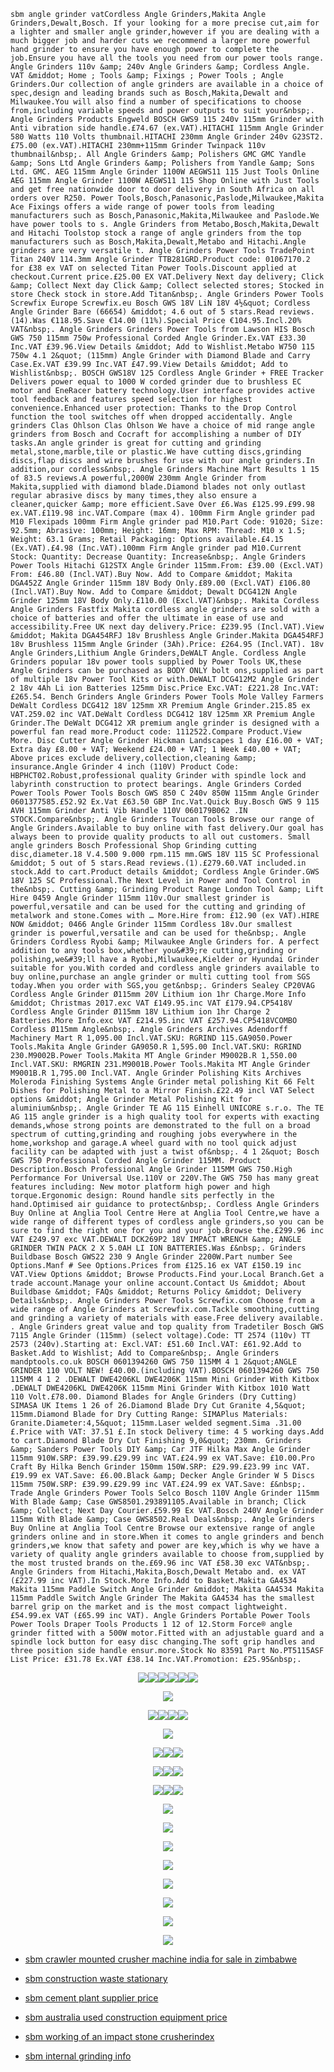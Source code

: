 
```
sbm angle grinder vatCordless Angle Grinders,Makita Angle Grinders,Dewalt,Bosch. If your looking for a more precise cut,aim for a lighter and smaller angle grinder,however if you are dealing with a much bigger job and harder cuts we recommend a larger more powerful hand grinder to ensure you have enough power to complete the job.Ensure you have all the tools you need from our power tools range. Angle Grinders 110v &amp; 240v Angle Grinders &amp; Cordless Angle. VAT &middot; Home ; Tools &amp; Fixings ; Power Tools ; Angle Grinders.Our collection of angle grinders are available in a choice of spec,design and leading brands such as Bosch,Makita,Dewalt and Milwaukee.You will also find a number of specifications to choose from,including variable speeds and power outputs to suit your&nbsp;. Angle Grinders Products Engweld BOSCH GWS9 115 240v 115mm Grinder with Anti vibration side handle.£74.67 (ex.VAT).HITACHI 115mm Angle Grinder 580 Watts 110 Volts thumbnail.HITACHI 230mm Angle Grinder 240v G23ST2.£75.00 (ex.VAT).HITACHI 230mm+115mm Grinder Twinpack 110v thumbnail&nbsp;. All Angle Grinders &amp; Polishers GMC GMC Yandle &amp; Sons Ltd Angle Grinders &amp; Polishers from Yandle &amp; Sons Ltd. GMC. AEG 115mm Angle Grinder 1100W AEGWS11 115 Just Tools Online AEG 115mm Angle Grinder 1100W AEGWS11 115 Shop Online with Just Tools and get free nationwide door to door delivery in South Africa on all orders over R250. Power Tools,Bosch,Panasonic,Paslode,Milwaukee,Makita Ace Fixings offers a wide range of power tools from leading manufacturers such as Bosch,Panasonic,Makita,Milwaukee and Paslode.We have power tools to s. Angle Grinders from Metabo,Bosch,Makita,Dewalt and Hitachi Toolstop stock a range of angle grinders from the top manufacturers such as Bosch,Makita,Dewalt,Metabo and Hitachi.Angle grinders are very versatile t. Angle Grinders Power Tools TradePoint Titan 240V 114.3mm Angle Grinder TTB281GRD.Product code: 01067170.2 for £38 ex VAT on selected Titan Power Tools.Discount applied at checkout.Current price.£25.00 EX VAT.Delivery Next day delivery; Click &amp; Collect Next day Click &amp; Collect selected stores; Stocked in store Check stock in store.Add Titan&nbsp;. Angle Grinders Power Tools Screwfix Europe Screwfix.eu Bosch GWS 18V LiN 18V 4½&quot; Cordless Angle Grinder Bare (66654) &middot; 4.6 out of 5 stars.Read reviews.(14).Was €118.95.Save €14.00 (11%).Special Price €104.95.Incl.20% VAT&nbsp;. Angle Grinders Grinders Power Tools from Lawson HIS Bosch GWS 750 115mm 750w Professional Corded Angle Grinder.Ex.VAT £33.30 Inc.VAT £39.96.View Details &middot; Add to Wishlist.Metabo W750 115 750w 4.1 2&quot; (115mm) Angle Grinder with Diamond Blade and Carry Case.Ex.VAT £39.99 Inc.VAT £47.99.View Details &middot; Add to Wishlist&nbsp;. BOSCH GWS18V 125 Cordless Angle Grinder + FREE Tracker Delivers power equal to 1000 W corded grinder due to brushless EC motor and EneRacer battery technology.User interface provides active tool feedback and features speed selection for highest convenience.Enhanced user protection: Thanks to the Drop Control function the tool switches off when dropped accidentally. Angle grinders Clas Ohlson Clas Ohlson We have a choice of mid range angle grinders from Bosch and Cocraft for accomplishing a number of DIY tasks.An angle grinder is great for cutting and grinding metal,stone,marble,tile or plastic.We have cutting discs,grinding discs,flap discs and wire brushes for use with our angle grinders.In addition,our cordless&nbsp;. Angle Grinders Machine Mart Results 1 15 of 83.5 reviews.A powerful,2000W 230mm Angle Grinder from Makita,supplied with diamond blade.Diamond blades not only outlast regular abrasive discs by many times,they also ensure a cleaner,quicker &amp; more efficient.Save Over £6.Was £125.99.£99.98 ex.VAT.£119.98 inc.VAT.Compare (max 4). 100mm Firm Angle grinder pad M10 Flexipads 100mm Firm Angle grinder pad M10.Part Code: 91020; Size: 92.5mm; Abrasive: 100mm; Height: 16mm; Max RPM: Thread: M10 x 1.5; Weight: 63.1 Grams; Retail Packaging: Options available.£4.15 (Ex.VAT).£4.98 (Inc.VAT).100mm Firm Angle grinder pad M10.Current Stock: Quantity: Decrease Quantity: Increase&nbsp;. Angle Grinders Power Tools Hitachi G12STX Angle Grinder 115mm.From: £39.00 (Excl.VAT) From: £46.80 (Incl.VAT).Buy Now. Add to Compare &middot; Makita DGA452Z Angle Grinder 115mm 18V Body Only.£89.00 (Excl.VAT) £106.80 (Incl.VAT).Buy Now. Add to Compare &middot; Dewalt DCG412N Angle Grinder 125mm 18V Body Only.£110.00 (Excl.VAT)&nbsp;. Makita Cordless Angle Grinders Fastfix Makita cordless angle grinders are sold with a choice of batteries and offer the ultimate in ease of use and accessibility.Free UK next day delivery.Price: £239.95 (Incl.VAT).View &middot; Makita DGA454RFJ 18v Brushless Angle Grinder.Makita DGA454RFJ 18v Brushless 115mm Angle Grinder (3Ah).Price: £264.95 (Incl.VAT). 18v Angle Grinders,Lithium Angle Grinders,DeWALT Angle. Cordless Angle Grinders popular 18v power tools supplied by Power Tools UK,these Angle Grinders can be purchased as BODY ONLY bolt ons,supplied as part of multiple 18v Power Tool Kits or with.DeWALT DCG412M2 Angle Grinder 2 18v 4Ah Li ion Batteries 125mm Disc.Price Exc.VAT: £221.28 Inc.VAT: £265.54. Bench Grinders Angle Grinders Power Tools Mole Valley Farmers DeWalt Cordless DCG412 18V 125mm XR Premium Angle Grinder.215.85 ex VAT.259.02 inc VAT.DeWalt Cordless DCG412 18V 125mm XR Premium Angle Grinder.The DeWalt DCG412 XR premium angle grinder is designed with a powerful fan read more.Product code: 1112522.Compare Product.View More. Disc Cutter Angle Grinder Hickman Landscapes 1 day £16.00 + VAT; Extra day £8.00 + VAT; Weekend £24.00 + VAT; 1 Week £40.00 + VAT; Above prices exclude delivery,collection,cleaning &amp; insurance.Angle Grinder 4 inch (110V) Product Code: HBPHCT02.Robust,professional quality Grinder with spindle lock and labyrinth construction to protect bearings. Angle Grinders Corded Power Tools Power Tools Bosch GWS 850 C 240v 850W 115mm Angle Grinder 0601377585.£52.92 Ex.Vat £63.50 GBP Inc.Vat.Quick Buy.Bosch GWS 9 115 AVH 115mm Grinder Anti Vib Handle 110V 060179B062 .IN STOCK.Compare&nbsp;. Angle Grinders Toucan Tools Browse our range of Angle Grinders.Available to buy online with fast delivery.Our goal has always been to provide quality products to all out customers. Small angle grinders Bosch Professional Shop Grinding cutting disc,diameter.18 V.4.500 9.000 rpm.115 mm.GWS 18V 115 SC Professional &middot; 5 out of 5 stars.Read reviews.(1).£279.60.VAT included.in stock.Add to cart.Product details &middot; Cordless Angle Grinder.GWS 18V 125 SC Professional.The Next Level in Power and Tool Control in the&nbsp;. Cutting &amp; Grinding Product Range London Tool &amp; Lift Hire 0459 Angle Grinder 115mm 110v.Our smallest grinder is powerful,versatile and can be used for the cutting and grinding of metalwork and stone.Comes with … More.Hire from: £12.90 (ex VAT).HIRE NOW &middot; 0466 Angle Grinder 115mm Cordless 18v.Our smallest grinder is powerful,versatile and can be used for the&nbsp;. Angle Grinders Cordless Ryobi &amp; Milwaukee Angle Grinders for. A perfect addition to any tools box,whether you&#39;re cutting,grinding or polishing,we&#39;ll have a Ryobi,Milwaukee,Kielder or Hyundai Grinder suitable for you.With corded and cordless angle grinders available to buy online,purchase an angle grinder or multi cutting tool from SGS today.When you order with SGS,you get&nbsp;. Grinders Sealey CP20VAG Cordless Angle Grinder Ø115mm 20V Lithium ion 1hr Charge.More Info &middot; Christmas 2017.exc VAT £149.95.inc VAT £179.94.CP5418V Cordless Angle Grinder Ø115mm 18V Lithium ion 1hr Charge 2 Batteries.More Info.exc VAT £214.95.inc VAT £257.94.CP5418VCOMBO Cordless Ø115mm Angle&nbsp;. Angle Grinders Archives Adendorff Machinery Mart R 1,095.00 Incl.VAT.SKU: RGRIND 115.GA9050.Power Tools.Makita Angle Grinder GA9050.R 1,595.00 Incl.VAT.SKU: RGRIND 230.M9002B.Power Tools.Makita MT Angle Grinder M9002B.R 1,550.00 Incl.VAT.SKU: RMGRIN 231.M9001B.Power Tools.Makita MT Angle Grinder M9001B.R 1,795.00 Incl.VAT. Angle Grinder Polishing Kits Archives Moleroda Finishing Systems Angle Grinder metal polishing Kit 66 Felt Dishes for Polishing Metal to a Mirror Finish.£22.49 incl VAT Select options &middot; Angle Grinder Metal Polishing Kit for aluminium&nbsp;. Angle Grinder TE AG 115 Einhell UNICORE s.r.o. The TE AG 115 angle grinder is a high quality tool for experts with exacting demands,whose strong points are demonstrated to the full on a broad spectrum of cutting,grinding and roughing jobs everywhere in the home,workshop and garage.A wheel guard with no tool quick adjust facility can be adapted with just a twist of&nbsp;. 4 1 2&quot; Bosch GWS 750 Professional Corded Angle Grinder 115MM. Product Description.Bosch Professional Angle Grinder 115MM GWS 750.High Performance For Universal Use.110V or 220V.The GWS 750 has many great features including: New motor platform high power and high torque.Ergonomic design: Round handle sits perfectly in the hand.Optimised air guidance to protect&nbsp;. Cordless Angle Grinders Buy Online at Anglia Tool Centre Here at Anglia Tool Centre,we have a wide range of different types of cordless angle grinders,so you can be sure to find the right one for you and your job.Browse the.£299.96 inc VAT £249.97 exc VAT.DEWALT DCK269P2 18V IMPACT WRENCH &amp; ANGLE GRINDER TWIN PACK 2 X 5.0AH LI ION BATTERIES.Was £&nbsp;. Grinders Buildbase Bosch GWS22 230 9 Angle Grinder 2200W.Part number See Options.Manf # See Options.Prices from £125.16 ex VAT £150.19 inc VAT.View Options &middot; Browse Products.Find your.Local Branch.Get a trade account.Manage your online account.Contact Us &middot; About Buildbase &middot; FAQs &middot; Returns Policy &middot; Delivery Details&nbsp;. Angle Grinders Power Tools Screwfix.com Choose from a wide range of Angle Grinders at Screwfix.com.Tackle smoothing,cutting and grinding a variety of materials with ease.Free delivery available. . Angle Grinders great value and top quality from Tradetiler Bosch GWS 7115 Angle Grinder (115mm) (select voltage).Code: TT 2574 (110v) TT 2573 (240v).Starting at: Excl.VAT: £51.60 Incl.VAT: £61.92.Add to Basket.Add to Wishlist; Add to Compare&nbsp;. Angle Grinders mandptools.co.uk BOSCH 0601394260 GWS 750 115MM 4 1 2&quot;ANGLE GRINDER 110 VOLT NEW! £40.00.(including VAT).BOSCH 0601394260 GWS 750 115MM 4 1 2 .DEWALT DWE4206KL DWE4206K 115mm Mini Grinder With Kitbox .DEWALT DWE4206KL DWE4206K 115mm Mini Grinder With Kitbox 1010 Watt 110 Volt.£78.00. Diamond Blades for Angle Grinders (Dry Cutting) SIMASA UK Items 1 26 of 26.Diamond Blade Dry Cut Granite 4,5&quot; 115mm.Diamond Blade for Dry Cutting Range: SIMAPlus Materials: Granite.Diameter:4,5&quot; 115mm.Laser welded segment.Sima .31.00 £.Price with VAT: 37.51 £.In stock Delivery time: 4 5 working days.Add to cart.Diamond Blade Dry Cut Finishing 9,0&quot; 230mm. Grinders &amp; Sanders Power Tools DIY &amp; Car JTF Hilka Max Angle Grinder 115mm 910W.SRP: £39.99.£29.99 inc VAT.£24.99 ex VAT.Save: £10.00.Pro Craft By Hilka Bench Grinder 150mm 150W.SRP: £29.99.£23.99 inc VAT.£19.99 ex VAT.Save: £6.00.Black &amp; Decker Angle Grinder W 5 Discs 115mm 750W.SRP: £39.99.£29.99 inc VAT.£24.99 ex VAT.Save: £&nbsp;. Trade Angle Grinders Power Tools Selco Bosch 110V Angle Grinder 115mm With Blade &amp; Case GWS8501.293891105.Available in branch; Click &amp; Collect; Next Day Courier.£59.99 Ex VAT.Bosch 240V Angle Grinder 115mm With Blade &amp; Case GWS8502.Real Deals&nbsp;. Angle Grinders Buy Online at Anglia Tool Centre Browse our extensive range of angle grinders online and in store.When it comes to angle grinders and bench grinders,we know that safety and power are key,which is why we have a variety of quality angle grinders available to choose from,supplied by the most trusted brands on the.£69.96 inc VAT £58.30 exc VAT&nbsp;. Angle Grinders from Hitachi,Makita,Bosch,Dewalt Metabo and. ex VAT (£227.99 inc VAT).In Stock.More Info.Add to Basket.Makita GA4534 Makita 115mm Paddle Switch Angle Grinder &middot; Makita GA4534 Makita 115mm Paddle Switch Angle Grinder The Makita GA4534 has the smallest barrel grip on the market and is the most compact lightweight.£54.99.ex VAT (£65.99 inc VAT). Angle Grinders Portable Power Tools Power Tools Draper Tools Products 1 12 of 12.Storm Force® angle grinder fitted with a 500W motor.Fitted with an adjustable guard and a spindle lock button for easy disc changing.The soft grip handles and three position side handle ensur.more.Stock No 83591 Part No.PT5115ASF List Price: £31.78 Ex.VAT £38.14 Inc.VAT.Promotion: £25.95&nbsp;. 
```

<div align="center">
  
<a rel="nofollow" href="https://m.shibang-china.com?f=github&k=sbm+angle+grinder+vat"><img src="https://static.shibang-china.com/en/l.png"></a><img src="https://static.shibang-china.com/en/hw.png"><a rel="nofollow" href="https://m.shibang-china.com/product/?f=github&k=sbm+angle+grinder+vat"><img src="https://static.shibang-china.com/en/p.png"></a><a rel="nofollow" href="https://m.shibang-china.com/cases/?f=github&k=sbm+angle+grinder+vat"><img src="https://static.shibang-china.com/en/c.png"></a><a rel="nofollow" href="https://m.shibang-china.com/news/?f=github&k=sbm+angle+grinder+vat"><img src="https://static.shibang-china.com/en/n.png"></a><a rel="nofollow" href="https://m.shibang-china.com?f=github&k=sbm+angle+grinder+vat"><img src="https://static.shibang-china.com/en/m.png"></a>

<a rel="nofollow" href="https://m.shibang-china.com/product/?f=github&k=sbm+angle+grinder+vat"><img src="https://static.shibang-china.com/en/b.jpg"></a>
  
<a rel="nofollow" href="https://m.shibang-china.com/solution-aggregate.html?f=github&k=sbm+angle+grinder+vat"><img src="https://static.shibang-china.com/en/a.jpg"></a><a rel="nofollow" href="https://m.shibang-china.com/solution-mine.html?f=github&k=sbm+angle+grinder+vat"><img src="https://static.shibang-china.com/en/m.jpg"></a><a rel="nofollow" href="https://m.shibang-china.com/solution-mill.html?f=github&k=sbm+angle+grinder+vat"><img src="https://static.shibang-china.com/en/g.jpg"></a><a rel="nofollow" href="https://m.shibang-china.com/solution-epc.html?f=github&k=sbm+angle+grinder+vat"><img src="https://static.shibang-china.com/en/e.jpg"></a>

<a rel="nofollow" href="https://m.shibang-china.com/product/?f=github&k=sbm+angle+grinder+vat"><img src="https://static.shibang-china.com/en/a-p.png"></a>

<a rel="nofollow" href="https://m.shibang-china.com/product/crusher/c6x.html?f=github&k=sbm+angle+grinder+vat"><img src="https://static.shibang-china.com/en/j.jpg"></a><a rel="nofollow" href="https://m.shibang-china.com/product/crusher/ci5x.html?f=github&k=sbm+angle+grinder+vat"><img src="https://static.shibang-china.com/en/i.jpg"></a><a rel="nofollow" href="https://m.shibang-china.com/product/crusher/hst.html?f=github&k=sbm+angle+grinder+vat"><img src="https://static.shibang-china.com/en/c.jpg"></a>

<a rel="nofollow" href="https://m.shibang-china.com/product/mill/mtw.html?f=github&k=sbm+angle+grinder+vat"><img src="https://static.shibang-china.com/en/mtw.jpg"></a><a rel="nofollow" href="https://m.shibang-china.com/product/mill/scm.html?f=github&k=sbm+angle+grinder+vat"><img src="https://static.shibang-china.com/en/scm.jpg"></a><a rel="nofollow" href="https://m.shibang-china.com/product/mill/lm.html?f=github&k=sbm+angle+grinder+vat"><img src="https://static.shibang-china.com/en/lm.jpg"></a>

<a rel="nofollow" href="https://m.shibang-china.com/product/sand/vsi6x.html?f=github&k=sbm+angle+grinder+vat"><img src="https://static.shibang-china.com/en/6x.jpg"></a><a rel="nofollow" href="https://m.shibang-china.com/product/sand/vu.html?f=github&k=sbm+angle+grinder+vat"><img src="https://static.shibang-china.com/en/vu.jpg"></a><a rel="nofollow" href="https://m.shibang-china.com/product/mobile/klun.html?f=github&k=sbm+angle+grinder+vat"><img src="https://static.shibang-china.com/en/k.jpg"></a>

<a rel="nofollow" href="https://m.shibang-china.com/cases/?f=github&k=sbm+angle+grinder+vat"><img src="https://static.shibang-china.com/en/case.png"></a>

<a rel="nofollow" href="https://m.shibang-china.com/cases/aggregate/202.html?f=github&k=sbm+angle+grinder+vat"><img src="https://static.shibang-china.com/en/c-1.jpg"></a>

<a rel="nofollow" href="https://m.shibang-china.com/cases/aggregate/203.html?f=github&k=sbm+angle+grinder+vat"><img src="https://static.shibang-china.com/en/c-2.jpg"></a>

<a rel="nofollow" href="https://m.shibang-china.com/cases/mill/123.html?f=github&k=sbm+angle+grinder+vat"><img src="https://static.shibang-china.com/en/c-3.jpg"></a>

<a rel="nofollow" href="https://m.shibang-china.com/contact_us.html?f=github&k=sbm+angle+grinder+vat"><img src="https://static.shibang-china.com/en/contact.png"></a>

<a rel="nofollow" href="https://swt.shibang-china.com/?f=github&k=sbm+angle+grinder+vat"><img src="https://static.shibang-china.com/en/chat.png"></a>

<a rel="nofollow" href="https://whatsapp.shibangsoft.com/WhatsApp.php?f=github&k=sbm+angle+grinder+vat"><img src="https://static.shibang-china.com/en/whatsapp.png"></a>

<a rel="nofollow" href="https://m.shibang-china.com/?f=github&k=sbm+angle+grinder+vat"><img src="https://static.shibang-china.com/en/website.png"></a>

</div>


* [sbm crawler mounted crusher machine india for sale in zimbabwe](sbm%20crawler%20mounted%20crusher%20machine%20india%20for%20sale%20in%20zimbabwe.md)

* [sbm construction waste stationary](sbm%20construction%20waste%20stationary.md)

* [sbm cement plant supplier price](sbm%20cement%20plant%20supplier%20price.md)

* [sbm australia used construction equipment price](sbm%20australia%20used%20construction%20equipment%20price.md)

* [sbm working of an impact stone crusherindex](sbm%20working%20of%20an%20impact%20stone%20crusherindex.md)

* [sbm internal grinding info](sbm%20internal%20grinding%20info.md)